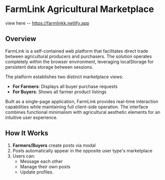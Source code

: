 # FarmLink Agricultural Marketplace
view here --  https://farmlinkk.netlify.app

## Overview
FarmLink is a self-contained web platform that facilitates direct trade between agricultural producers and purchasers. The solution operates completely within the browser environment, leveraging localStorage for persistent data storage between sessions.

The platform establishes two distinct marketplace views:
- **For Farmers**: Displays all buyer purchase requests
- **For Buyers**: Shows all farmer product listings

Built as a single-page application, FarmLink provides real-time interaction capabilities while maintaining full client-side operation. The interface combines functional minimalism with agricultural aesthetic elements for an intuitive user experience.

## How It Works
1. **Farmers/Buyers** create posts via modal
2. Posts automatically appear in the opposite user type's marketplace
3. Users can:
   - Message each other
   - Manage their own posts
   - Update profiles.
